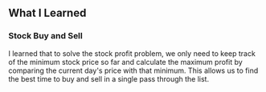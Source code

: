 ## What I Learned
### Stock Buy and Sell

I learned that to solve the stock profit problem, we only need to keep track of the minimum stock price so far and calculate the maximum profit by comparing the current day's price with that minimum. This allows us to find the best time to buy and sell in a single pass through the list.
